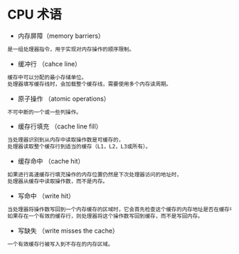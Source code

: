 
# CPU 术语

* 内存屏障（memory barriers）
```md
是一组处理器指令，用于实现对内存操作的顺序限制。
```
* 缓冲行 （cahce line）
```md
缓存中可以分配的最小存储单位。
处理器填写缓存线时，会加载整个缓存线，需要使用多个内存读周期。
```
* 原子操作 （atomic operations）
```md
不可中断的一个或一些列操作。
```
* 缓存行填充 （cache line fill）
```md
当处理器识别到从内存中读取操作数是可缓存的，
处理器读取整个缓存行到适当的缓存（L1，L2，L3或所有）。
```
* 缓存命中 （cache hit）
```md
如果进行高速缓存行填充操作的内存位置仍然是下次处理器访问的地址时，
处理器从缓存中读取操作数，而不是内存。
```
* 写命中 （write hit）
```md
当处理器将操作数写回到一个内存缓存的区域时，它会首先检查这个缓存的内存地址是否在缓存中。
如果存在一个有效的缓存行，则处理器将这个操作数写回到缓存，而不是写回内存。
```
* 写缺失 （write misses the cache）
```md
一个有效缓存行被写入到不存在的内存区域。
```